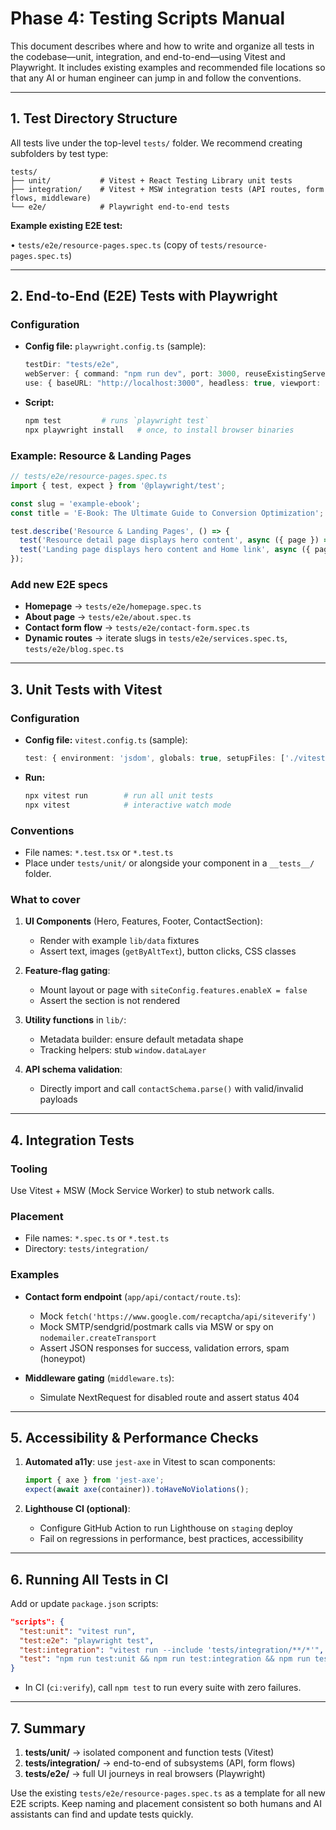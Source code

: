 # Phase 4: Testing Scripts Manual

This document describes where and how to write and organize all tests in the codebase—unit, integration, and end-to-end—using Vitest and Playwright. It includes existing examples and recommended file locations so that any AI or human engineer can jump in and follow the conventions.

---

## 1. Test Directory Structure

All tests live under the top-level `tests/` folder. We recommend creating subfolders by test type:

```
tests/
├── unit/           # Vitest + React Testing Library unit tests
├── integration/    # Vitest + MSW integration tests (API routes, form flows, middleware)
└── e2e/            # Playwright end-to-end tests
```

**Example existing E2E test:**

• `tests/e2e/resource-pages.spec.ts` (copy of `tests/resource-pages.spec.ts`)

---

## 2. End-to-End (E2E) Tests with Playwright

### Configuration

- **Config file:** `playwright.config.ts` (sample):

  ```ts
  testDir: "tests/e2e",
  webServer: { command: "npm run dev", port: 3000, reuseExistingServer: true },
  use: { baseURL: "http://localhost:3000", headless: true, viewport: { width: 1280, height: 720 } }
  ```

- **Script:**
  ```bash
  npm test         # runs `playwright test`
  npx playwright install   # once, to install browser binaries
  ```

### Example: Resource & Landing Pages

```ts
// tests/e2e/resource-pages.spec.ts
import { test, expect } from '@playwright/test';

const slug = 'example-ebook';
const title = 'E-Book: The Ultimate Guide to Conversion Optimization';

test.describe('Resource & Landing Pages', () => {
  test('Resource detail page displays hero content', async ({ page }) => { … });
  test('Landing page displays hero content and Home link', async ({ page }) => { … });
});
```

### Add new E2E specs

- **Homepage** → `tests/e2e/homepage.spec.ts`
- **About page** → `tests/e2e/about.spec.ts`
- **Contact form flow** → `tests/e2e/contact-form.spec.ts`
- **Dynamic routes** → iterate slugs in `tests/e2e/services.spec.ts`, `tests/e2e/blog.spec.ts`

---

## 3. Unit Tests with Vitest

### Configuration

- **Config file:** `vitest.config.ts` (sample):

  ```ts
  test: { environment: 'jsdom', globals: true, setupFiles: ['./vitest.setup.ts'], include: ['tests/unit/**/*.test.{ts,tsx}'] }
  ```

- **Run:**
  ```bash
  npx vitest run        # run all unit tests
  npx vitest            # interactive watch mode
  ```

### Conventions

- File names: `*.test.tsx` or `*.test.ts`
- Place under `tests/unit/` or alongside your component in a `__tests__/` folder.

### What to cover

1. **UI Components** (Hero, Features, Footer, ContactSection):

   - Render with example `lib/data` fixtures
   - Assert text, images (`getByAltText`), button clicks, CSS classes

2. **Feature-flag gating**:

   - Mount layout or page with `siteConfig.features.enableX = false`
   - Assert the section is not rendered

3. **Utility functions** in `lib/`:

   - Metadata builder: ensure default metadata shape
   - Tracking helpers: stub `window.dataLayer`

4. **API schema validation**:
   - Directly import and call `contactSchema.parse()` with valid/invalid payloads

---

## 4. Integration Tests

### Tooling

Use Vitest + MSW (Mock Service Worker) to stub network calls.

### Placement

- File names: `*.spec.ts` or `*.test.ts`
- Directory: `tests/integration/`

### Examples

- **Contact form endpoint** (`app/api/contact/route.ts`):

  - Mock `fetch('https://www.google.com/recaptcha/api/siteverify')`
  - Mock SMTP/sendgrid/postmark calls via MSW or spy on `nodemailer.createTransport`
  - Assert JSON responses for success, validation errors, spam (honeypot)

- **Middleware gating** (`middleware.ts`):
  - Simulate NextRequest for disabled route and assert status 404

---

## 5. Accessibility & Performance Checks

1. **Automated a11y**: use `jest-axe` in Vitest to scan components:

   ```ts
   import { axe } from 'jest-axe';
   expect(await axe(container)).toHaveNoViolations();
   ```

2. **Lighthouse CI (optional)**:
   - Configure GitHub Action to run Lighthouse on `staging` deploy
   - Fail on regressions in performance, best practices, accessibility

---

## 6. Running All Tests in CI

Add or update `package.json` scripts:

```json
"scripts": {
  "test:unit": "vitest run",
  "test:e2e": "playwright test",
  "test:integration": "vitest run --include 'tests/integration/**/*'",
  "test": "npm run test:unit && npm run test:integration && npm run test:e2e"
}
```

- In CI (`ci:verify`), call `npm test` to run every suite with zero failures.

---

## 7. Summary

1. **tests/unit/** → isolated component and function tests (Vitest)
2. **tests/integration/** → end-to-end of subsystems (API, form flows)
3. **tests/e2e/** → full UI journeys in real browsers (Playwright)

Use the existing `tests/e2e/resource-pages.spec.ts` as a template for all new E2E scripts. Keep naming and placement consistent so both humans and AI assistants can find and update tests quickly.
